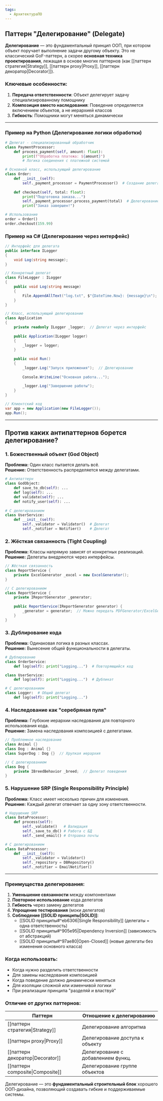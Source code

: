 ```yaml
---
tags:
  - АрхитектураПО
---
```


## Паттерн "Делегирование" (Delegate)

**Делегирование** — это фундаментальный принцип ООП, при котором объект поручает выполнение задачи другому объекту. Это не классический GoF-паттерн, а скорее **основная техника проектирования**, лежащая в основе многих паттернов (как [[паттерн стратегия|Strategy]], [[паттерн proxy|Proxy]], [[паттерн декоратор|Decorator]]).

### Ключевые особенности:
1. **Передача ответственности**: Объект делегирует задачу специализированному помощнику
2. **Композиция вместо наследования**: Поведение определяется включением объектов, а не иерархией классов
3. **Гибкость**: Помощники могут меняться динамически

---

### Пример на Python (Делегирование логики обработки)
```python
# Делегат - специализированный обработчик
class PaymentProcessor:
    def process_payment(self, amount: float):
        print(f"Обработка платежа: ${amount}")
        # Логика соединения с платежной системой

# Основной класс, использующий делегирование
class Order:
    def __init__(self):
        self._payment_processor = PaymentProcessor()  # Создание делегата
    
    def checkout(self, total: float):
        print("Подготовка заказа...")
        self._payment_processor.process_payment(total)  # Делегирование
        print("Заказ завершен!")

# Использование
order = Order()
order.checkout(159.99)
```

### Пример на C# (Делегирование через интерфейс)
```csharp
// Интерфейс для делегата
public interface ILogger 
{
    void Log(string message);
}

// Конкретный делегат
class FileLogger : ILogger
{
    public void Log(string message) 
    {
        File.AppendAllText("log.txt", $"{DateTime.Now}: {message}\n");
    }
}

// Класс, использующий делегирование
class Application 
{
    private readonly ILogger _logger;  // Делегат через интерфейс
    
    public Application(ILogger logger) 
    {
        _logger = logger;
    }
    
    public void Run() 
    {
        _logger.Log("Запуск приложения");  // Делегирование
        
        Console.WriteLine("Основная работа...");
        
        _logger.Log("Завершение работы");
    }
}

// Клиентский код
var app = new Application(new FileLogger());
app.Run();
```

---

## Против каких антипаттернов борется делегирование?

### 1. **Божественный объект (God Object)**
**Проблема:** Один класс пытается делать всё.  
**Решение:** Ответственность распределяется между делегатами.

```python
# Антипаттерн
class GodObject:
    def save_to_db(self): ...
    def log(self): ...
    def validate(self): ...
    def notify_user(self): ...
    
# С делегированием
class UserService:
    def __init__(self):
        self._validator = Validator()  # Делегат
        self._notifier = Notifier()    # Делегат
```

### 2. **Жёсткая связанность (Tight Coupling)**
**Проблема:** Классы напрямую зависят от конкретных реализаций.  
**Решение:** Делегаты внедряются через интерфейсы.

```csharp
// Жёсткая связанность
class ReportService {
    private ExcelGenerator _excel = new ExcelGenerator();
}

// С делегированием
class ReportService {
    private IReportGenerator _generator;
    
    public ReportService(IReportGenerator generator) {
        _generator = generator;  // Можно передать PDFGenerator/ExcelGenerator
    }
}
```

### 3. **Дублирование кода**
**Проблема:** Одинаковая логика в разных классах.  
**Решение:** Вынесение общей функциональности в делегаты.

```python
# Дублирование
class OrderService:
    def log(self): print("Logging...")  # Повторяющийся код

class UserService:
    def log(self): print("Logging...")  # Дубликат

# С делегированием
class Logger:  # Общий делегат
    def log(self): print("Logging...")
```

### 4. **Наследование как "серебряная пуля"**
**Проблема:** Глубокие иерархии наследования для повторного использования кода.  
**Решение:** Замена наследования композицией с делегатами.

```csharp
// Проблемное наследование
class Animal {}
class Dog : Animal {}
class SuperDog : Dog {}  // Хрупкая иерархия

// С делегированием
class Dog {
    private IBreedBehavior _breed;  // Делегат поведения
}
```

### 5. **Нарушение SRP (Single Responsibility Principle)**
**Проблема:** Класс имеет несколько причин для изменения.  
**Решение:** Каждый делегат отвечает за одну зону ответственности.

```python
# Нарушение SRP
class DataProcessor:
    def process(self): 
        self._validate()   # Валидация
        self._save_to_db() # Работа с БД
        self._send_email() # Отправка почты

# С делегированием
class DataProcessor:
    def __init__(self):
        self._validator = Validator()
        self._repository = DBRepository()
        self._notifier = EmailNotifier()
```

---

### Преимущества делегирования:
1. **Уменьшение связанности** между компонентами
2. **Повторное использование** кода делегатов
3. **Гибкость** через замену делегатов
4. **Упрощение тестирования** (моки делегатов)
5. **Соблюдение [[SOLID принципы|SOLID]]**:
   - [[SOLID принципы#^eb6306|Single Responsibility]] (делегаты = одна ответственность)
   - [[SOLID принципы#^905e95|Dependency Inversion]] (зависимость от абстракций)
   - [[SOLID принципы#^97ae80|Open-Closed]] (новые делегаты без изменения основного класса)

### Когда использовать:
- Когда нужно разделить ответственности
- Для замены наследования композицией
- Когда поведение должно динамически меняться
- Для изоляции сложной или изменчивой логики
- При реализации принципа "разделяй и властвуй"

### Отличие от других паттернов:
| Паттерн                          | Отношение к делегированию          |
| -------------------------------- | ---------------------------------- |
| [[паттерн стратегия\|Strategy]]  | Делегирование алгоритма            |
| [[паттерн proxy\|Proxy]]         | Делегирование доступа к объекту    |
| [[паттерн декоратор\|Decorator]] | Делегирование с добавлением функц. |
| [[паттерн composite\|Composite]] | Делегирование группе объектов      |

Делегирование — это **фундаментальный строительный блок** хорошего ООП-дизайна, позволяющий создавать гибкие и поддерживаемые системы.
